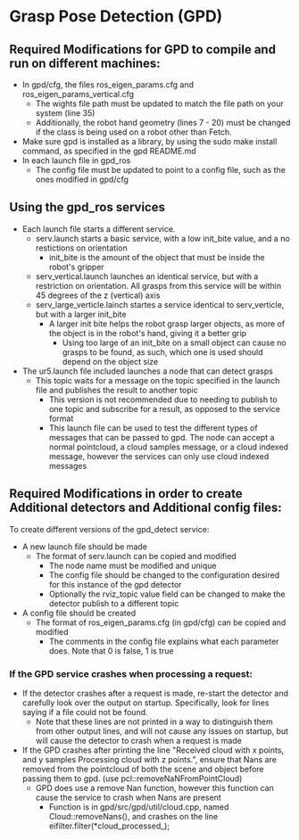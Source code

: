 # Grasp Pose Detection (GPD)

## Required Modifications for GPD to compile and run on different machines:
- In gpd/cfg, the files ros_eigen_params.cfg and ros_eigen_params_vertical.cfg
    - The wights file path must be updated to match the file path on your system (line 35)
    - Additionally, the robot hand geometry (lines 7 - 20) must be changed if the class is being used on a robot other than Fetch.
- Make sure gpd is installed as a library, by using the sudo make install command, as specified in the gpd README.md
- In each launch file in gpd_ros
  - The config file must be updated to point to a config file, such as the ones modified in gpd/cfg

## Using the gpd_ros services
- Each launch file starts a different service.  
  - serv.launch starts a basic service, with a low init_bite value, and a no restictions on orientation
    - init_bite is the amount of the object that must be inside the robot's gripper
  - serv_vertical.launch launches an identical service, but with a restriction on orientation.  All grasps from this service will be within 45 degrees of the z (vertical) axis
  - serv_large_verticle.lainch startes a service identical to serv_verticle, but with a larger init_bite
    - A larger init bite helps the robot grasp larger objects, as more of the object is in the robot's hand, giving it a better grip
      - Using too large of an init_bite on a small object can cause no grasps to be found, as such, which one is used should depend on the object size
- The ur5.launch file included launches a node that can detect grasps
  - This topic waits for a message on the topic specified in the launch file and publishes the result to another topic
    - This version is not recommended due to needing to publish to one topic and subscribe for a result, as opposed to the service format
    - This launch file can be used to test the different types of messages that can be passed to gpd.  The node can accept a normal pointcloud, a cloud samples message, or a cloud indexed message, however the services can only use cloud indexed messages

## Required Modifications in order to create Additional detectors and Additional config files:
To create different versions of the gpd_detect service:
- A new launch file should be made
  - The format of serv.launch can be copied and modified
    - The node name must be modified and unique
    - The config file should be changed to the configuration desired for this instance of the gpd detector
    - Optionally the rviz_topic value field can be changed to make the detector publish to a different topic
- A config file should be created
  - The format of ros_eigen_params.cfg (in gpd/cfg) can be copied and modified
    - The comments in the config file explains what each parameter does.  Note that 0 is false, 1 is true

  
### If the GPD service crashes when processing a request:
- If the detector crashes after a request is made, re-start the detector and carefully look over the output on startup.  Specifically, look for lines saying if a file could not be found.  
  - Note that these lines are not printed in a way to distinguish them from other output lines, and will not cause any issues on startup, but will cause the detector to crash when a request is made
- If the GPD crashes after printing the line "Received cloud with x points, and y samples
  Processing cloud with z points.", ensure that Nans are removed from the pointcloud of both the scene and object before passing them to gpd.  (use pcl::removeNaNFromPointCloud)
  - GPD does use a remove Nan function, however this function can cause the service to crash when Nans are present
    - Function is in gpd/src/gpd/util/cloud.cpp, named Cloud::removeNans(), and crashes on the line eifilter.filter(*cloud_processed_);